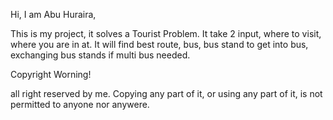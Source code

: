 
Hi, I am Abu Huraira,

This is my project, it solves a Tourist Problem. It take 2 input, where to visit, where you are in at. It will find best route, bus, bus stand to get into bus, exchanging bus stands if multi bus needed.





Copyright Worning!

all right reserved by me. Copying any part of it, or using any part of it, is not permitted to anyone nor anywere.
